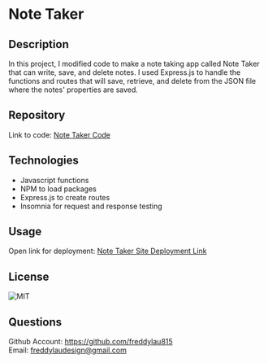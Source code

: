 # Note Taker

## Description
In this project, I modified code to make a note taking app called Note Taker that can write, save, and delete notes. I used Express.js to handle the functions and routes that will save, retrieve, and delete from the JSON file where the notes' properties are saved. 

## Repository
Link to code: [Note Taker Code](https://github.com/freddylau815/note-taker)

## Technologies
 - Javascript functions 
 - NPM to load packages
 - Express.js to create routes
 - Insomnia for request and response testing

## Usage
Open link for deployment: [Note Taker Site Deployment Link](https://note-taker-tscf.onrender.com)


## License
![MIT](https://img.shields.io/badge/license-MIT-brightgreen.svg)

## Questions
Github Account: https://github.com/freddylau815<br>
Email: freddylaudesign@gmail.com

